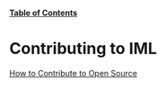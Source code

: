[**Table of Contents**](index.md)

# Contributing to IML

[How to Contribute to Open Source](https://opensource.guide/how-to-contribute/)

